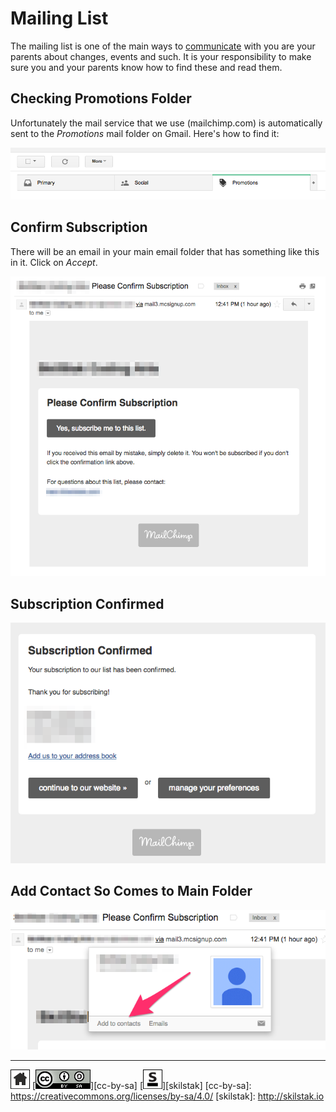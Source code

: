 # Mailing List

The mailing list is one of the main ways to
[communicate](communications.md) with you are your parents about
changes, events and such. It is your responsibility to make sure
you and your parents know how to find these and read them.

## Checking Promotions Folder

Unfortunately the mail service that we use (mailchimp.com) is
automatically sent to the *Promotions* mail folder on Gmail. Here's
how to find it:

![promotions](/assets/promotions.png)

## Confirm Subscription

There will be an email in your main email folder that has something
like this in it. Click on *Accept*.

![confirm](/assets/confirm-subscription.png)

## Subscription Confirmed

![accepted](/assets/subscription-confirmed.png)

## Add Contact So Comes to Main Folder

![add-contact](/assets/add-to-contacts.png)
 
---
[![home](/assets/home-bw.png)](/README.md)
[![cc-by-sa](/assets/cc-by-sa.png)][cc-by-sa]
[![skilstak](/assets/skilstak-logo-bw.png)][skilstak]
[cc-by-sa]: https://creativecommons.org/licenses/by-sa/4.0/
[skilstak]: http://skilstak.io

